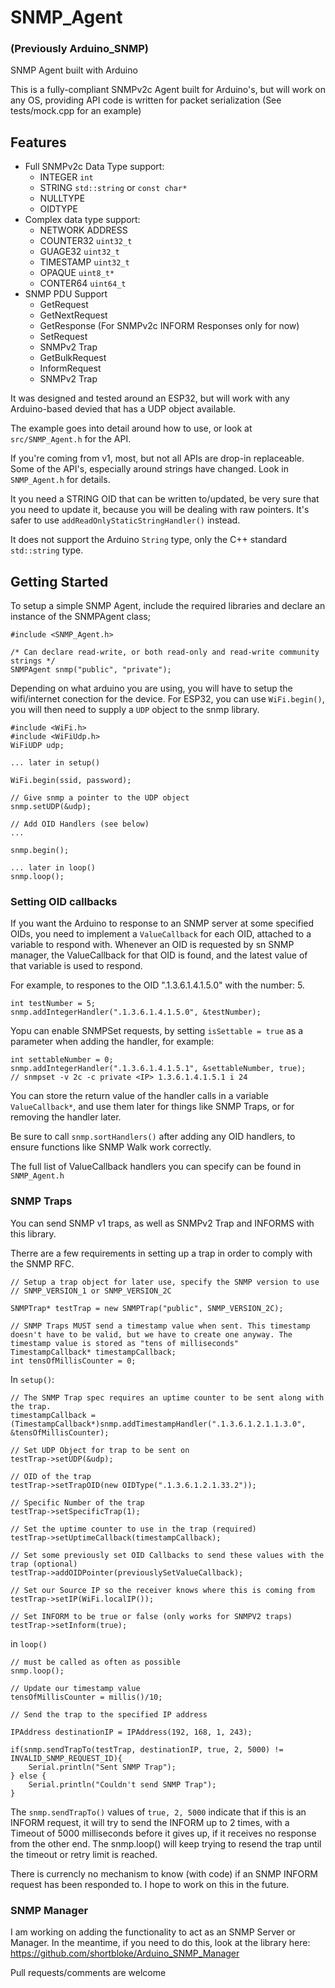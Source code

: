 # SNMP_Agent
### (Previously Arduino_SNMP)

SNMP Agent built with Arduino

This is a fully-compliant SNMPv2c Agent built for Arduino's, but will work on any OS, providing API code is written for packet serialization (See tests/mock.cpp for an example)

## Features
* Full SNMPv2c Data Type support:
  * INTEGER `int`
  * STRING  `std::string` or `const char*`
  * NULLTYPE
  * OIDTYPE
* Complex data type support:
  * NETWORK ADDRESS
  * COUNTER32 `uint32_t`
  * GUAGE32 `uint32_t`
  * TIMESTAMP `uint32_t`
  * OPAQUE `uint8_t*`
  * CONTER64 `uint64_t`
* SNMP PDU Support
  * GetRequest
  * GetNextRequest
  * GetResponse (For SNMPv2c INFORM Responses only for now)
  * SetRequest
  * SNMPv2 Trap
  * GetBulkRequest
  * InformRequest
  * SNMPv2 Trap

It was designed and tested around an ESP32, but will work with any Arduino-based devied that has a UDP object available.

The example goes into detail around how to use, or look at `src/SNMP_Agent.h` for the API.

If you're coming from v1, most, but not all APIs are drop-in replaceable.
Some of the API's, especially around strings have changed. Look in `SNMP_Agent.h` for details.

It you need a STRING OID that can be written to/updated, be very sure that you need to update it, because you will be dealing with raw pointers. It's safer to use `addReadOnlyStaticStringHandler()` instead.

It does not support the Arduino `String` type, only the C++ standard `std::string` type.

## Getting Started

To setup a simple SNMP Agent, include the required libraries and declare an instance of the SNMPAgent class;

```
#include <SNMP_Agent.h>

/* Can declare read-write, or both read-only and read-write community strings */
SNMPAgent snmp("public", "private");
```

Depending on what arduino you are using, you will have to setup the wifi/internet conection for the device.
For ESP32, you can use `WiFi.begin()`, you will then need to supply a `UDP` object to the snmp library.

```
#include <WiFi.h>
#include <WiFiUdp.h>
WiFiUDP udp;

... later in setup()

WiFi.begin(ssid, password);

// Give snmp a pointer to the UDP object
snmp.setUDP(&udp);

// Add OID Handlers (see below)
...

snmp.begin();

... later in loop()
snmp.loop();
```

### Setting OID callbacks

If you want the Arduino to response to an SNMP server at some specified OIDs, you need to implement a `ValueCallback` for each OID, attached to a variable to respond with.
Whenever an OID is requested by sn SNMP manager, the ValueCallback for that OID is found, and the latest value of that variable is used to respond.

For example, to respones to the OID ".1.3.6.1.4.1.5.0" with the number: 5.
```
int testNumber = 5;
snmp.addIntegerHandler(".1.3.6.1.4.1.5.0", &testNumber);
```

Yopu can enable SNMPSet requests, by setting `isSettable = true` as a parameter when adding the handler, for example:
```
int settableNumber = 0;
snmp.addIntegerHandler(".1.3.6.1.4.1.5.1", &settableNumber, true);
// snmpset -v 2c -c private <IP> 1.3.6.1.4.1.5.1 i 24
```

You can store the return value of the handler calls in a variable `ValueCallback*`, and use them later for things like SNMP Traps, or for removing the handler later.

Be sure to call `snmp.sortHandlers()` after adding any OID handlers, to ensure functions like SNMP Walk work correctly.


The full list of ValueCallback handlers you can specify can be found in `SNMP_Agent.h`

### SNMP Traps

You can send SNMP v1 traps, as well as SNMPv2 Trap and INFORMS with this library.

Therre are a few requirements in setting up a trap in order to comply with the SNMP RFC.

```
// Setup a trap object for later use, specify the SNMP version to use 
// SNMP_VERSION_1 or SNMP_VERSION_2C

SNMPTrap* testTrap = new SNMPTrap("public", SNMP_VERSION_2C);

// SNMP Traps MUST send a timestamp value when sent. This timestamp doesn't have to be valid, but we have to create one anyway. The timestamp value is stored as "tens of milliseconds"
TimestampCallback* timestampCallback;
int tensOfMillisCounter = 0;
```
In `setup()`:
```
// The SNMP Trap spec requires an uptime counter to be sent along with the trap.
timestampCallback = (TimestampCallback*)snmp.addTimestampHandler(".1.3.6.1.2.1.1.3.0", &tensOfMillisCounter);

// Set UDP Object for trap to be sent on
testTrap->setUDP(&udp);

// OID of the trap
testTrap->setTrapOID(new OIDType(".1.3.6.1.2.1.33.2")); 

// Specific Number of the trap
testTrap->setSpecificTrap(1); 

// Set the uptime counter to use in the trap (required)
testTrap->setUptimeCallback(timestampCallback);

// Set some previously set OID Callbacks to send these values with the trap (optional)
testTrap->addOIDPointer(previouslySetValueCallback);

// Set our Source IP so the receiver knows where this is coming from
testTrap->setIP(WiFi.localIP()); 

// Set INFORM to be true or false (only works for SNMPV2 traps)
testTrap->setInform(true);
```

in `loop()`

```
// must be called as often as possible
snmp.loop(); 

// Update our timestamp value
tensOfMillisCounter = millis()/10;

// Send the trap to the specified IP address

IPAddress destinationIP = IPAddress(192, 168, 1, 243);

if(snmp.sendTrapTo(testTrap, destinationIP, true, 2, 5000) != INVALID_SNMP_REQUEST_ID){ 
    Serial.println("Sent SNMP Trap");
} else {
    Serial.println("Couldn't send SNMP Trap");
}
```

The `snmp.sendTrapTo()` values of `true, 2, 5000` indicate that if this is an INFORM request, it will try to send the INFORM up to 2 times, with a Timeout of 5000 milliseconds before it gives up, if it receives no response from the other end. The snmp.loop() will keep trying to resend the trap until the timeout or retry limit is reached.

There is currencly no mechanism to know (with code) if an SNMP INFORM request has been responded to. I hope to work on this in the future.

### SNMP Manager

I am working on adding the functionality to act as an SNMP Server or Manager. In the meantime, if you need to do this, look at the library here: https://github.com/shortbloke/Arduino_SNMP_Manager

Pull requests/comments are welcome